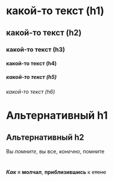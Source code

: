 # какой-то текст (h1)

## какой-то текст (h2)

### какой-то текст (h3)

#### какой-то текст (h4)

##### какой-то текст (h5)

###### какой-то текст (h6)


Альтернативный h1
=

Альтернативный h2
-

Вы *помните*, вы все, _конечно_, помните
 
 #
 
**_Как_** я **молчал**, __приблизившись__ к ~~стене~~
